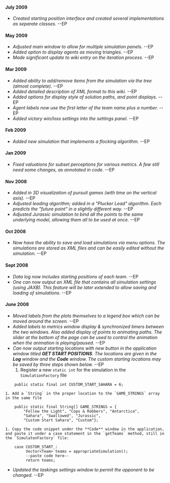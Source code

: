 #### July 2009 ####
  * _Created starting position interface and created several implementations as separate classes._ --EP

#### May 2009 ####
  * _Adjusted main window to allow for multiple simulation panels._ --EP
  * _Added option to display agents as moving triangles._ --EP
  * _Made significant update to wiki entry on the iteration process._ --EP

#### Mar 2009 ####
  * _Added ability to add/remove items from the simulation via the tree (almost complete)._ --EP
  * _Added detailed description of XML format to this wiki._ --EP
  * _Added options for display style of solution paths, and point displays._ --EP
  * _Agent labels now use the first letter of the team name plus a number._ --EP
  * _Added victory win/loss settings into the settings panel._ --EP

#### Feb 2009 ####
  * _Added new simulation that implements a flocking algorithm._ --EP

#### Jan 2009 ####

  * _Fixed valuations for subset perceptions for various metrics. A few still need some changes, as annotated in code._ --EP

#### Nov 2008 ####

  * _Added in 3D visualization of pursuit games (with time on the vertical axis)._ --EP
  * _Adjusted leading algorithm; added in a "Plucker Lead" algorithm. Each predicts the "future point" in a slightly different way._ --EP
  * _Adjusted Jurassic simulation to bind all the points to the same underlying model, allowing them all to be used at once._ --EP

#### Oct 2008 ####

  * _Now have the ability to save and load simulations via menu options. The simulations are stored as XML files and can be easily edited without the simulation._ --EP

#### Sept 2008 ####

  * _Data log now includes starting positions of each team._ --EP
  * _One can now output an XML file that contains all simulation settings (using JAXB). This feature will be later extended to allow saving and loading of simulations._ --EP

#### June 2008 ####

  * _Moved labels from the plots themselves to a legend box which can be moved around the screen._ --EP
  * _Added labels to metrics window display & synchronized timers between the two windows. Also added display of points to animating paths. The slider at the bottom of the page can be used to control the animation when the animation is playing/paused._ --EP
  * _Can now output starting locations with new button in the application window titled **GET START POSITIONS**. The locations are given in the **Log** window and the **Code** window. The custom starting locations may be saved by three steps shown below._ --EP
    1. Register a new `static int` for the simulation in the `SimulationFactory` file
```
    public static final int CUSTOM_START_SAHARA = 6;
```
    1. Add a `String` in the proper location to the `GAME_STRINGS` array in the same file
```
    public static final String[] GAME_STRINGS = {
        "Follow the Light", "Cops & Robbers", "Antarctica",
        "Sahara", "Swallowed", "Jurassic",
        "Custom Start Sahara", "Custom"};
```
    1. Copy the code snippet under the **Code** window in the application, and paste it under a case statement in the `getTeams` method, still in the `SimulatonFactory` file:
```
    case CUSTOM_START_:
         Vector<Team> teams = appropriateSimulation();
         --paste code here--
         return teams;
```

  * _Updated the taskings settings window to permit the opponent to be changed._ --EP